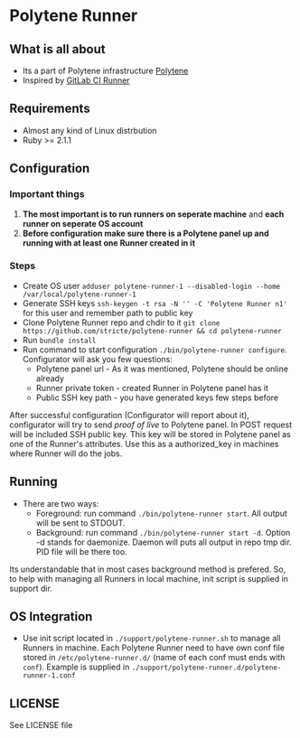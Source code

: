 # Polytene Runner #

## What is all about ##

* Its a part of Polytene infrastructure [Polytene](https://github.com/stricte/polytene)
* Inspired by [GitLab CI Runner](https://gitlab.com/gitlab-org/gitlab-ci-runner)


## Requirements ##

* Almost any kind of Linux distrbution
* Ruby >= 2.1.1


## Configuration ##

### Important things ###

1. **The most important is to run runners on seperate machine** and **each runner on seperate OS account**
2. **Before configuration make sure there is a Polytene panel up and running with at least one Runner created in it**

### Steps ###

* Create OS user `adduser polytene-runner-1 --disabled-login --home /var/local/polytene-runner-1`
* Generate SSH keys `ssh-keygen -t rsa -N '' -C 'Polytene Runner n1'` for this user and remember path to public key
* Clone Polytene Runner repo and chdir to it `git clone https://github.com/stricte/polytene-runner && cd polytene-runner`
* Run `bundle install`
* Run command to start configuration `./bin/polytene-runner configure`. Configurator will ask you few questions:
  * Polytene panel url - As it was mentioned, Polytene should be online already
  * Runner private token - created Runner in Polytene panel has it
  * Public SSH key path - you have generated keys few steps before

After successful configuration (Configurator will report about it), configurator will try to send _proof of live_ to Polytene panel. In POST request will be included SSH public key. This key will be stored in Polytene panel as one of the Runner's attributes. Use this as a authorized_key in machines where Runner will do the jobs.

## Running ##

* There are two ways:
  * Foreground: run command `./bin/polytene-runner start`. All output will be sent to STDOUT.
  * Background: run command `./bin/polytene-runner start -d`. Option -d stands for daemonize. Daemon will puts all output in repo tmp dir. PID file will be there too.

Its understandable that in most cases background method is prefered. So, to help with managing all Runners in local machine, init script is supplied in support dir.


## OS Integration ##

* Use init script located in `./support/polytene-runner.sh` to manage all Runners in machine. Each Polytene Runner need to have own conf file stored in `/etc/polytene-runner.d/` (name of each conf must ends with `conf`). Example is supplied in `./support/polytene-runner.d/polytene-runner-1.conf`


## LICENSE ##

See LICENSE file
